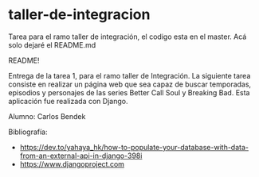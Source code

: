 # taller-de-integracion
Tarea para el ramo taller de integración, el codigo esta en el master. Acá solo dejaré el README.md

README!

Entrega de la tarea 1, para el ramo taller de Integración. La siguiente tarea consiste en realizar un página web que sea capaz de buscar temporadas, episodios y personajes de las series Better Call Soul y Breaking Bad. Esta aplicación fue realizada con Django.

Alumno: Carlos Bendek

Bibliografía:

- https://dev.to/yahaya_hk/how-to-populate-your-database-with-data-from-an-external-api-in-django-398i
- https://www.djangoproject.com
